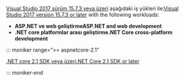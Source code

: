 <span data-ttu-id="8276e-101">[Visual Studio 2017 sürüm 15.7.3 veya üzeri](https://www.microsoft.com/net/download/windows) aşağıdaki iş yükleri ile:</span><span class="sxs-lookup"><span data-stu-id="8276e-101">[Visual Studio 2017 version 15.7.3 or later](https://www.microsoft.com/net/download/windows) with the following workloads:</span></span>

* <span data-ttu-id="8276e-102">**ASP.NET ve web geliştirme**</span><span class="sxs-lookup"><span data-stu-id="8276e-102">**ASP.NET and web development**</span></span>
* <span data-ttu-id="8276e-103">**.NET core platformlar arası geliştirme**</span><span class="sxs-lookup"><span data-stu-id="8276e-103">**.NET Core cross-platform development**</span></span>

::: moniker range=">= aspnetcore-2.1"

[<span data-ttu-id="8276e-104">.NET core 2.1 SDK veya üzeri</span><span class="sxs-lookup"><span data-stu-id="8276e-104">.NET Core 2.1 SDK or later</span></span>](https://www.microsoft.com/net/download/windows)

::: moniker-end

